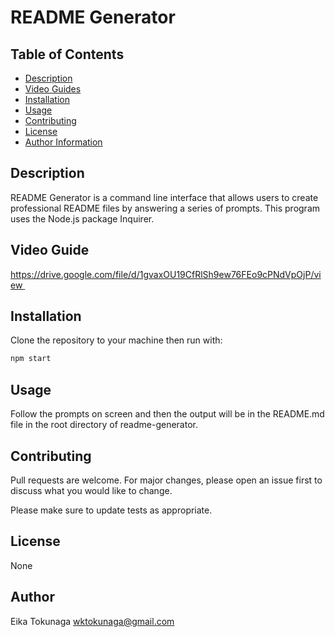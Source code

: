 # README Generator

## Table of Contents
- [Description](#description)
- [Video Guides](#video-guides)
- [Installation](#installation)
- [Usage](#usage)
- [Contributing](#credits)
- [License](#license)
- [Author Information](#author)

## Description
README Generator is a command line interface that allows users to create professional README files by answering a series of prompts. This program uses the Node.js package Inquirer.

## Video Guide
https://drive.google.com/file/d/1gvaxOU19CfRlSh9ew76FEo9cPNdVpOjP/view 


## Installation

Clone the repository to your machine then run with:

```bash
npm start
```

## Usage
Follow the prompts on screen and then the output will be in the README.md file in the root directory of readme-generator.

## Contributing
Pull requests are welcome. For major changes, please open an issue first to discuss what you would like to change.

Please make sure to update tests as appropriate.

## License
None

## Author
Eika Tokunaga
wktokunaga@gmail.com